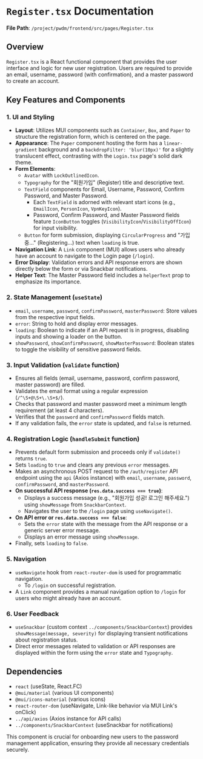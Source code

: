 # `Register.tsx` Documentation

**File Path**: `/project/pwdm/frontend/src/pages/Register.tsx`

## Overview

`Register.tsx` is a React functional component that provides the user interface and logic for new user registration. Users are required to provide an email, username, password (with confirmation), and a master password to create an account.

## Key Features and Components

### 1. UI and Styling

-   **Layout**: Utilizes MUI components such as `Container`, `Box`, and `Paper` to structure the registration form, which is centered on the page.
-   **Appearance**: The `Paper` component hosting the form has a `linear-gradient` background and a `backdropFilter: 'blur(10px)'` for a slightly translucent effect, contrasting with the `Login.tsx` page's solid dark theme.
-   **Form Elements**:
    -   `Avatar` with `LockOutlinedIcon`.
    -   `Typography` for the "회원가입" (Register) title and descriptive text.
    -   `TextField` components for Email, Username, Password, Confirm Password, and Master Password.
        -   Each `TextField` is adorned with relevant start icons (e.g., `EmailIcon`, `PersonIcon`, `VpnKeyIcon`).
        -   Password, Confirm Password, and Master Password fields feature `IconButton` toggles (`VisibilityIcon`/`VisibilityOffIcon`) for input visibility.
    -   `Button` for form submission, displaying `CircularProgress` and "가입 중..." (Registering...) text when `loading` is true.
-   **Navigation Link**: A `Link` component (MUI) allows users who already have an account to navigate to the Login page (`/login`).
-   **Error Display**: Validation errors and API response errors are shown directly below the form or via Snackbar notifications.
-   **Helper Text**: The Master Password field includes a `helperText` prop to emphasize its importance.

### 2. State Management (`useState`)

-   `email`, `username`, `password`, `confirmPassword`, `masterPassword`: Store values from the respective input fields.
-   `error`: String to hold and display error messages.
-   `loading`: Boolean to indicate if an API request is in progress, disabling inputs and showing a loader on the button.
-   `showPassword`, `showConfirmPassword`, `showMasterPassword`: Boolean states to toggle the visibility of sensitive password fields.

### 3. Input Validation (`validate` function)

-   Ensures all fields (email, username, password, confirm password, master password) are filled.
-   Validates the email format using a regular expression (`/^\S+@\S+\.\S+$/`).
-   Checks that password and master password meet a minimum length requirement (at least 4 characters).
-   Verifies that the `password` and `confirmPassword` fields match.
-   If any validation fails, the `error` state is updated, and `false` is returned.

### 4. Registration Logic (`handleSubmit` function)

-   Prevents default form submission and proceeds only if `validate()` returns `true`.
-   Sets `loading` to `true` and clears any previous `error` messages.
-   Makes an asynchronous POST request to the `/auth/register` API endpoint using the `api` (Axios instance) with `email`, `username`, `password`, `confirmPassword`, and `masterPassword`.
-   **On successful API response (`res.data.success === true`)**:
    -   Displays a success message (e.g., "회원가입 성공! 로그인 해주세요.") using `showMessage` from `SnackbarContext`.
    -   Navigates the user to the `/login` page using `useNavigate()`.
-   **On API error or `res.data.success === false`**:
    -   Sets the `error` state with the message from the API response or a generic server error message.
    -   Displays an error message using `showMessage`.
-   Finally, sets `loading` to `false`.

### 5. Navigation

-   `useNavigate` hook from `react-router-dom` is used for programmatic navigation.
    -   To `/login` on successful registration.
-   A `Link` component provides a manual navigation option to `/login` for users who might already have an account.

### 6. User Feedback

-   `useSnackbar` (custom context `../components/SnackbarContext`) provides `showMessage(message, severity)` for displaying transient notifications about registration status.
-   Direct error messages related to validation or API responses are displayed within the form using the `error` state and `Typography`.

## Dependencies

-   `react` (useState, React.FC)
-   `@mui/material` (various UI components)
-   `@mui/icons-material` (various icons)
-   `react-router-dom` (useNavigate, Link-like behavior via MUI Link's onClick)
-   `../api/axios` (Axios instance for API calls)
-   `../components/SnackbarContext` (useSnackbar for notifications)

This component is crucial for onboarding new users to the password management application, ensuring they provide all necessary credentials securely.
